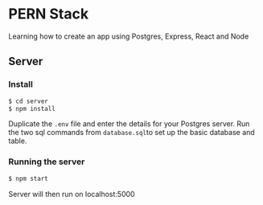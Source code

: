 # PERN Stack

Learning how to create an app using Postgres, Express, React and Node

## Server

### Install

```sh
$ cd server
$ npm install
```

Duplicate the `.env` file and enter the details for your Postgres server. Run the two sql commands from `database.sql`to set up the basic database and table.

### Running the server

```sh
$ npm start
```

Server will then run on localhost:5000
